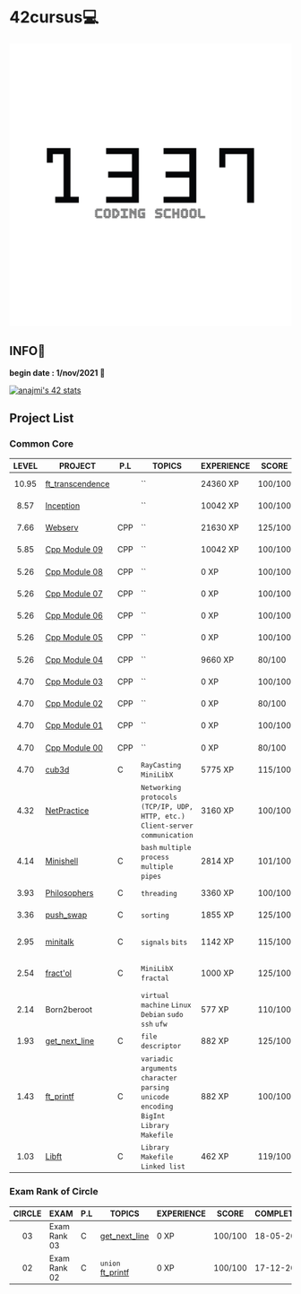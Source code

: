# 42cursus💻

![1337](./image/README/1337.png)

## INFO👷

**begin date : 1/nov/2021 🎉**

[![anajmi's 42 stats](https://badge42.vercel.app/api/v2/cl1ppbv93001109l22479z7th/stats?cursusId=21&coalitionId=80)](https://github.com/JaeSeoKim/badge42)

## Project List
### Common Core

| LEVEL | PROJECT | P.L | TOPICS | EXPERIENCE | SCORE | COMPLETION | DOCUMENTS |
| :----: | -------- | ---------- | ------ | ------------------ | -------- | ------ | ------ |
|	10.95	|	[ft_transcendence](https://github.com/NajmiAchraf/ft_transcendence/tree/7df780ae6f1c091ae69769ded3681a0bdd991715)	|  | `` |	24360 XP	|	100/100	| 08-01-2024 | [en subject ft_transcendence](./Subjects/en.subject.ft_transcendence.pdf) |
|	8.57	|	[Inception](https://github.com/NajmiAchraf/Inception/tree/e37f3503296867385d622292132f3d36e5998dc1)	|  | `` |	10042 XP	|	100/100	| 20-08-2023 | [en subject Inception](./Subjects/en.subject.Inception.pdf) |
|	7.66	|	[Webserv](https://github.com/NajmiAchraf/Webserv/tree/54c9b984e0921fd0b30963927b106cd0d877c9f2)	| CPP | `` |	21630 XP	|	125/100	| 26-06-2023 | [en subject Webserv](./Subjects/en.subject.Webserv.pdf) |
|	5.85	|	[Cpp Module 09](https://github.com/NajmiAchraf/Cpp-Module-09/tree/43627954ca79195e1e806622ca2ee6bbc3b039f6)	| CPP | `` |	10042 XP	|	100/100	| 27-03-2023 | [en subject Cpp Module 09](./Subjects/en.subject.C++09.pdf) |
|	5.26	|	[Cpp Module 08](https://github.com/NajmiAchraf/Cpp-Module-08/tree/d84255fc48031362c00df53f4a442bcc502ae178)	| CPP | `` |	0 XP	|	100/100	| 14-02-2023 | [en subject Cpp Module 08](./Subjects/en.subject.C++08.pdf) |
|	5.26	|	[Cpp Module 07](https://github.com/NajmiAchraf/Cpp-Module-07/tree/f788cd74dd86adc322cf6f3c0f0e407663971e39)	| CPP | `` |	0 XP	|	100/100	| 12-02-2023 | [en subject Cpp Module 07](./Subjects/en.subject.C++07.pdf) |
|	5.26	|	[Cpp Module 06](https://github.com/NajmiAchraf/Cpp-Module-06/tree/406c60a722cdd5d68fa622f0838d333128c1af2a)	| CPP | `` |	0 XP	|	100/100	| 09-02-2023 | [en subject Cpp Module 06](./Subjects/en.subject.C++06.pdf) |
|	5.26	|	[Cpp Module 05](https://github.com/NajmiAchraf/Cpp-Module-05/tree/0819c4d8cf8a607cfcb389f26e007bf5442322cb)	| CPP | `` |	0 XP	|	100/100	| 02-02-2023 | [en subject Cpp Module 05](./Subjects/en.subject.C++05.pdf) |
|	5.26	|	[Cpp Module 04](https://github.com/NajmiAchraf/Cpp-Module-04/tree/1eddb28ab9fd4df0d3ac820c9b7110fdf1472292)	| CPP | `` |	9660 XP	|	80/100	| 28-01-2023 | [en subject Cpp Module 04](./Subjects/en.subject.C++04.pdf) |
|	4.70	|	[Cpp Module 03](https://github.com/NajmiAchraf/Cpp-Module-03/tree/1a0a9dc6a8e18958f4d47e22b63375d018622555)	| CPP | `` |	0 XP	|	100/100	| 21-01-2023 | [en subject Cpp Module 03](./Subjects/en.subject.C++03.pdf) |
|	4.70	|	[Cpp Module 02](https://github.com/NajmiAchraf/Cpp-Module-02/tree/0d33224166c6dfb4906f660e6f5380e49b29b1d6)	| CPP | `` |	0 XP	|	80/100	| 16-01-2023 | [en subject Cpp Module 02](./Subjects/en.subject.C++02.pdf) |
|	4.70	|	[Cpp Module 01](https://github.com/NajmiAchraf/Cpp-Module-01/tree/11fb1cb34ffb7cd16ea279b6f0ab9c7a7ea81f93)	| CPP | `` |	0 XP	|	100/100	| 09-01-2023 | [en subject Cpp Module 01](./Subjects/en.subject.C++01.pdf) |
|	4.70	|	[Cpp Module 00](https://github.com/NajmiAchraf/Cpp-Module-00/tree/2b027e6267f23bd695b01625c1dfbf82876df210)	| CPP | `` |	0 XP	|	80/100	| 14-12-2022 | [en subject Cpp Module 00](./Subjects/en.subject.C++00.pdf) |
|	4.70	|	[cub3d](https://github.com/NajmiAchraf/Cub3D/tree/ce2711e3113ab0fe42192f77f8f8180c58f3d280)	| C | `RayCasting` `MiniLibX` |	5775 XP	|	115/100	| 29-11-2022 | [en subject cub3d](./Subjects/en.subject.cub3d.pdf) |
|	4.32	|	[NetPractice](https://github.com/NajmiAchraf/NetPractice/tree/fd4e0087075d9451f29ff4398a51ce867f7007a6)	|  | `Networking protocols (TCP/IP, UDP, HTTP, etc.)` `Client-server communication` |	3160 XP	|	100/100	| 27-10-2022 | [en subject NetPractice](./Subjects/en.subject.NetPractice.pdf) |
|	4.14	|	[Minishell](https://github.com/NajmiAchraf/minishell/tree/1e590e80b61a7a2d292a4804214a566ca4211cae)	| C | `bash` `multiple process` `multiple pipes` |	2814 XP	|	101/100	| 04-10-2022 | [en subject Minishell](./Subjects/en.subject.minishell.pdf) |
|	3.93	|	[Philosophers](https://github.com/NajmiAchraf/Philosophers/tree/30f9fa968367dd0dce32c56c7fa487197cd9c10d)	| C | `threading` |	3360 XP	|	100/100	| 15-04-2022 | [fr subject Philosophers](./Subjects/fr.subject.Philosophers.pdf) |
|	3.36	|	[push_swap](https://github.com/NajmiAchraf/push_swap/tree/ef382fbe6a3cbce63e6a594dbc5cc50d664b2ddb)	| C | `sorting` |	1855 XP	|	125/100	|	18-03-2022	| [en subject Push_Swap](./Subjects/en.subject.Push_Swap.pdf) |
|	2.95	|	[minitalk](https://github.com/NajmiAchraf/minitalk/tree/cdd40fdc3d58a9b0d8186b6da1bc9a027b32b8b2)	| C    | `signals` `bits` |	1142 XP	|	115/100	|	18-02-2022	| [fr subject minitalk](./Subjects/fr.subject.minitalk.pdf) [en subject minitalk](./Subjects/en.subject.minitalk.pdf) |
|	2.54	|	[fract'ol](https://github.com/NajmiAchraf/fract-ol/tree/4eb38f090e82451f80e0161af1a678d380b59596)	| C | `MiniLibX` `fractal` |	1000 XP	|	125/100	|	13-03-2022	| [fr subject fract'ol](./Subjects/fr.subject.fract-ol.pdf) [en subject fract'ol](./Subjects/en.subject.fract-ol.pdf) |
|	2.14	|	Born2beroot	|		| `virtual machine` `Linux` `Debian`  `sudo` `ssh` `ufw` |	577 XP	|	110/100	|	13-12-2021	|	[fr subject Born2beRoot](./Subjects/fr.subject.Born2beRoot.pdf)	|
|	1.93	|	[get_next_line](https://github.com/NajmiAchraf/get_next_line/tree/c61f30b1c2129e628578ef61cb19ad21da5db726)	|	C	|	`file descriptor`	|	882 XP	|	125/100 |	05-12-2021	|	[en subject GetNextLine](./Subjects/en.subject.GetNextLine.pdf)	|
|	1.43	|	[ft_printf](https://github.com/NajmiAchraf/ft_printf/tree/001ad1eb375ff0d9d3a804961c307b4ce5e6a0f1)	|	C	|	`variadic arguments` `character parsing` `unicode encoding` `BigInt` `Library` `Makefile`	|	882 XP	|	100/100	|	29-11-2021	|	[fr subject ft_printf](./Subjects/fr.subject.ft_printf.pdf)	|
|	1.03	|	[Libft](https://github.com/NajmiAchraf/Libft/tree/6dc22a9394736760322b70a53903e276faea31ae)	|	C	|	`Library` `Makefile` `Linked list`	|	462 XP	|	119/100	|	21-11-2021	|	[fr subject Libft](./Subjects/fr.subject.Libft.pdf)	|

### Exam Rank of Circle

| CIRCLE | EXAM | P.L | TOPICS | EXPERIENCE | SCORE | COMPLETION | DOCUMENTS |
| :----: | -------- | ---------- | ------ | ------------------ | -------- | ------ | ------ |
|	03	|	Exam Rank 03	|	C	| [get_next_line](https://github.com/NajmiAchraf/get_next_line/tree/c61f30b1c2129e628578ef61cb19ad21da5db726) |	0 XP	|	100/100	| 18-05-2022 | |
|	02	|	Exam Rank 02	|	C	| `union` [ft_printf](https://github.com/NajmiAchraf/ft_printf/tree/001ad1eb375ff0d9d3a804961c307b4ce5e6a0f1) |	0 XP	|	100/100	|	17-12-2021	|		|
